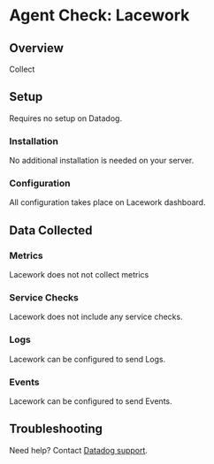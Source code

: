 # Agent Check: Lacework

## Overview

Collect 

## Setup

Requires no setup on Datadog.

### Installation

No additional installation is needed on your server.

### Configuration

All configuration takes place on Lacework dashboard.


## Data Collected

### Metrics

Lacework does not not collect metrics 

### Service Checks

Lacework does not include any service checks.

### Logs

Lacework can be configured to send Logs.

### Events

Lacework can be configured to send Events.

## Troubleshooting

Need help? Contact [Datadog support][7].

[1]: **LINK_TO_INTEGRATION_SITE**
[7]: https://docs.datadoghq.com/help
